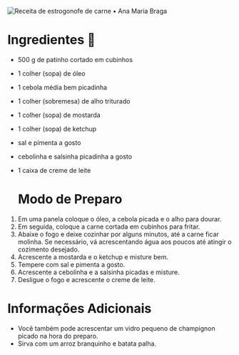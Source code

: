 ![Receita de estrogonofe de carne • Ana Maria Braga](https://static.clubedaanamariabraga.com.br/wp-content/uploads/2018/11/estrogonofe-de-carne-1024x576.jpg)



# 	Ingredientes :meat_on_bone:

- 500 g de patinho cortado em cubinhos

- 1 colher (sopa) de óleo

- 1 cebola média bem picadinha

- 1 colher (sobremesa) de alho triturado

- 1 colher (sopa) de mostarda

- 1 colher (sopa) de ketchup

- sal e pimenta a gosto

- cebolinha e salsinha picadinha a gosto

- 1 caixa de creme de leite

  

  # Modo de Preparo

1. Em uma panela coloque o óleo, a cebola picada e o alho para dourar.
2. Em seguida, coloque a carne cortada em cubinhos para fritar.
3. Abaixe o fogo e deixe cozinhar por alguns minutos, até a carne ficar molinha. Se necessário, vá acrescentando água aos poucos até atingir o cozimento desejado.
4. Acrescente a mostarda e o ketchup e misture bem.
5. Tempere com sal e pimenta a gosto.
6. Acrescente a cebolinha e a salsinha picadas e misture.
7. Desligue o fogo e acrescente o creme de leite.



# Informações Adicionais

- Você também pode acrescentar um vidro pequeno de champignon picado na hora do preparo. 
- Sirva com um arroz branquinho e batata palha.